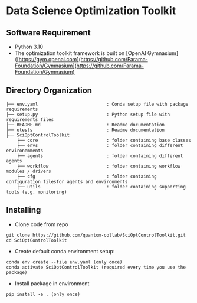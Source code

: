 # Data Science Optimization Toolkit

## Software Requirement

- Python 3.10
- The optimization toolkit framework is built on [OpenAI Gymnasium] ([https://gym.openai.com](https://github.com/Farama-Foundation/Gymnasium](https://github.com/Farama-Foundation/Gymnasium)


## Directory Organization
```
├── env.yaml                          : Conda setup file with package requirements
├── setup.py                          : Python setup file with requirements files
├── README.md                         : Readme documentation
├── utests                            : Readme documentation
├── SciOptControlToolkit
    ├── core                          : folder containing base classes
    ├── envs                          : folder containing different environemments 
    ├── agents                        : folder containing different agents
    ├── workflow                      : folder containing workflow modules / drivers
    ├── cfg                           : folder containing configuration filesfor agents and environments
    ├── utils                         : folder containing supporting tools (e.g. monitoring)
```

## Installing

- Clone code from repo
```
git clone https://github.com/quantom-collab/SciOptControlToolkit.git
cd SciOptControlToolkit
```

* Create default conda environment setup:
```
conda env create --file env.yaml (only once)
conda activate SciOptControlToolkit (required every time you use the package)
```

- Install package in environment
```
pip install -e . (only once)
```
